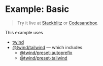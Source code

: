 # Example: Basic

> Try it live at [Stackblitz](https://stackblitz.com/fork/github/tw-in-js/twind/tree/next/examples/basic) or [Codesandbox](https://githubbox.com/tw-in-js/twind/tree/next/examples/basic).

This example uses

- [twind](https://www.npmjs.com/package/twind)
- [@twind/tailwind](https://www.npmjs.com/package/@twind/tailwind) — which includes
  - [@twind/preset-autoprefix](https://www.npmjs.com/package/@twind/preset-autoprefix)
  - [@twind/preset-tailwind](https://www.npmjs.com/package/@twind/preset-tailwind)
